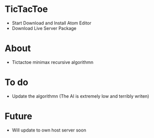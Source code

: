 # TicTacToe
- Start Download and Install Atom Editor
- Download Live Server Package
# About
- Tictactoe minimax recursive algorithmn
# To do
- Update the algorithmn (The AI is extremely low and terribly writen)
# Future
- Will update to own host server soon

